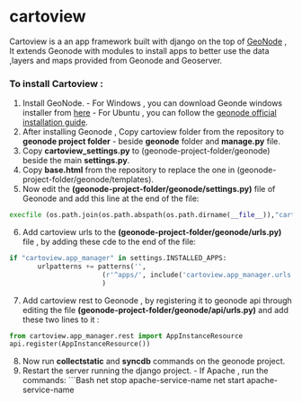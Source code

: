# cartoview
Cartoview is a an app framework built with django on the top of [GeoNode](http://geonode.org/) , It extends Geonode with modules to install apps to better use the data ,layers and maps provided from Geonode and Geoserver. 

### To install Cartoview :
  1. Install GeoNode.
	- For Windows , you can download Geonde windows installer from [here](http://cartologic.com/cartoview/download/)
	- For Ubuntu , you can follow the [geonode official installation guide](http://docs.geonode.org/en/latest/tutorials/admin/install/quick_install.html#linux).
  2. After installing Geonode , Copy cartoview folder from the repository to **geonode project folder** - beside **geonode** folder and **manage.py** file.
  3. Copy **cartoview_settings.py**  to (geonode-project-folder/geonode) beside the main **settings.py**.
  4. Copy **base.html** from the repository to replace the one in (geonode-project-folder/geonode/templates).
  5. Now edit the **(geonode-project-folder/geonode/settings.py)** file of Geonode and add this line at the end of the file:
  
  ```Python
  execfile (os.path.join(os.path.abspath(os.path.dirname(__file__)),"cartoview_settings.py"))
  ```
  6. Add cartoview urls to the **(geonode-project-folder/geonode/urls.py)** file , by adding these cde to the end of the file:
 
 ```Python
if "cartoview.app_manager" in settings.INSTALLED_APPS:
		urlpatterns += patterns('',
                        (r'^apps/', include('cartoview.app_manager.urls')),
                        )
 ```
  7. Add cartoview rest to Geonode , by registering it to geonode api through editing the file **(geonode-project-folder/geonode/api/urls.py)** and add these two lines to it :
  
  ```Python
  from cartoview.app_manager.rest import AppInstanceResource
  api.register(AppInstanceResource())
  ```
  8. Now run **collectstatic** and **syncdb** commands on the geonode project.
  9. Restart the server running the django project.
	- If Apache , run the commands:
	```Bash
	net stop apache-service-name
  net start apache-service-name
  ```


    





